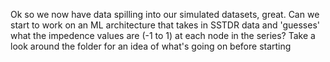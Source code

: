 Ok so we now have data spilling into our simulated datasets, great. Can we start to work on an ML architecture that takes in SSTDR data and 'guesses' what the impedence values are (-1 to 1) at each node in the series? Take a look around the folder for an idea of what's going on before starting